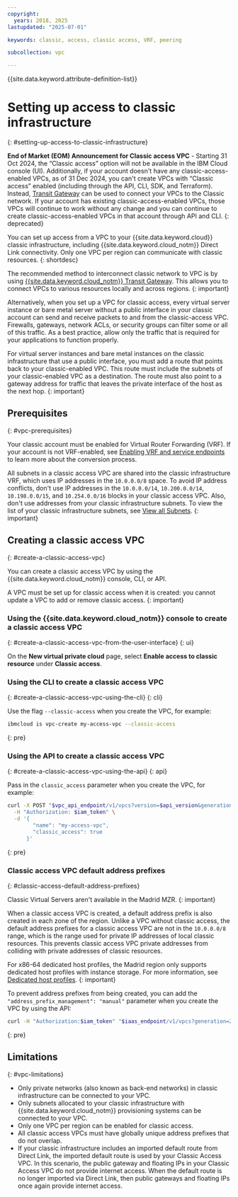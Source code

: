 ```yaml
---
copyright:
  years: 2018, 2025
lastupdated: "2025-07-01"

keywords: classic, access, classic access, VRF, peering

subcollection: vpc

---
```


{{site.data.keyword.attribute-definition-list}}

# Setting up access to classic infrastructure
{: #setting-up-access-to-classic-infrastructure}

**End of Market (EOM) Announcement for Classic access VPC** - Starting 31 Oct 2024, the “Classic access” option will not be available in the IBM Cloud console (UI). Additionally, if your account doesn't have any classic-access-enabled VPCs, as of 31 Dec 2024, you can't create VPCs with “Classic access” enabled (including through the API, CLI, SDK, and Terraform). Instead, [Transit Gateway](/docs/transit-gateway?topic=transit-gateway-getting-started) can be used to connect your VPCs to the Classic network. If your account has existing classic-access-enabled VPCs, those VPCs will continue to work without any change and you can continue to create classic-access-enabled VPCs in that account through API and CLI.
{: deprecated}

You can set up access from a VPC to your {{site.data.keyword.cloud}} classic infrastructure, including {{site.data.keyword.cloud_notm}} Direct Link connectivity. Only one VPC per region can communicate with classic resources.
{: shortdesc}

The recommended method to interconnect classic network to VPC is by using [{{site.data.keyword.cloud_notm}} Transit Gateway](/docs/transit-gateway?topic=transit-gateway-getting-started). This allows you to connect VPCs to various resources locally and across regions.
{: important}

Alternatively, when you set up a VPC for classic access, every virtual server instance or bare metal server without a public interface in your classic account can send and receive packets to and from the classic-access VPC. Firewalls, gateways, network ACLs, or security groups can filter some or all of this traffic. As a best practice, allow only the traffic that is required for your applications to function properly.

For virtual server instances and bare metal instances on the classic infrastructure that use a public interface, you must add a route that points back to your classic-enabled VPC. This route must include the subnets of your classic-enabled VPC as a destination. The route must also point to a gateway address for traffic that leaves the private interface of the host as the next hop.
{: important}

## Prerequisites
{: #vpc-prerequisites}

Your classic account must be enabled for Virtual Router Forwarding (VRF). If your account is not VRF-enabled, see [Enabling VRF and service endpoints](/docs/account?topic=account-vrf-service-endpoint) to learn more about the conversion process.

All subnets in a classic access VPC are shared into the classic infrastructure VRF, which uses IP addresses in the `10.0.0.0/8` space. To avoid IP address conflicts, don't use IP addresses in the `10.0.0.0/14`, `10.200.0.0/14`, `10.198.0.0/15`, and `10.254.0.0/16` blocks in your classic access VPC. Also, don't use addresses from your classic infrastructure subnets. To view the list of your classic infrastructure subnets, see [View all Subnets](/docs/subnets?topic=subnets-view-all-subnets).
{: important}

## Creating a classic access VPC
{: #create-a-classic-access-vpc}

You can create a classic access VPC by using the {{site.data.keyword.cloud_notm}} console, CLI, or API.

A VPC must be set up for classic access when it is created: you cannot update a VPC to add or remove classic access.
{: important}

### Using the {{site.data.keyword.cloud_notm}} console to create a classic access VPC
{: #create-a-classic-access-vpc-from-the-user-interface}
{: ui}

On the **New virtual private cloud** page, select **Enable access to classic resource** under **Classic access**.

### Using the CLI to create a classic access VPC
{: #create-a-classic-access-vpc-using-the-cli}
{: cli}

Use the flag `--classic-access` when you create the VPC, for example:

```sh
ibmcloud is vpc-create my-access-vpc --classic-access
```
{: pre}


### Using the API to create a classic access VPC
{: #create-a-classic-access-vpc-using-the-api}
{: api}

Pass in the `classic_access` parameter when you create the VPC, for example:

```bash
curl -X POST "$vpc_api_endpoint/v1/vpcs?version=$api_version&generation=2" \
  -H "Authorization: $iam_token" \
  -d '{
        "name": "my-access-vpc",
        "classic_access": true
      }'
```
{: pre}


### Classic access VPC default address prefixes
{: #classic-access-default-address-prefixes}

Classic Virtual Servers aren't available in the Madrid MZR.
{: important}

When a classic access VPC is created, a default address prefix is also created in each zone of the region. Unlike a VPC without classic access, the default address prefixes for a classic access VPC are not in the `10.0.0.0/8` range, which is the range used for private IP addresses of local classic resources. This prevents classic access VPC private addresses from colliding with private addresses of classic resources.

For x86-64 dedicated host profiles, the Madrid region only supports dedicated host profiles with instance storage. For more information, see [Dedicated host profiles](/docs/vpc?topic=vpc-dh-profiles&interface=ui).
{: important}

To prevent address prefixes from being created, you can add the `"address_prefix_management": "manual"` parameter when you create the VPC by using the API:

```bash
curl -H "Authorization:$iam_token" "$iaas_endpoint/v1/vpcs?generation=2&version=$api_version" -X POST -d '{ "name": "my-access-vpc", "address_prefix_management": "manual", "classic_access": true}'
```
{: pre}


## Limitations
{: #vpc-limitations}

* Only private networks (also known as back-end networks) in classic infrastructure can be connected to your VPC.
* Only subnets allocated to your classic infrastructure with {{site.data.keyword.cloud_notm}} provisioning systems can be connected to your VPC.
* Only one VPC per region can be enabled for classic access.
* All classic access VPCs must have globally unique address prefixes that do not overlap.
* If your classic infrastructure includes an imported default route from Direct Link, the imported default route is used by your Classic Access VPC. In this scenario, the public gateway and floating IPs in your Classic Access VPC do not provide internet access. When the default route is no longer imported via Direct Link, then public gateways and floating IPs once again provide internet access.
